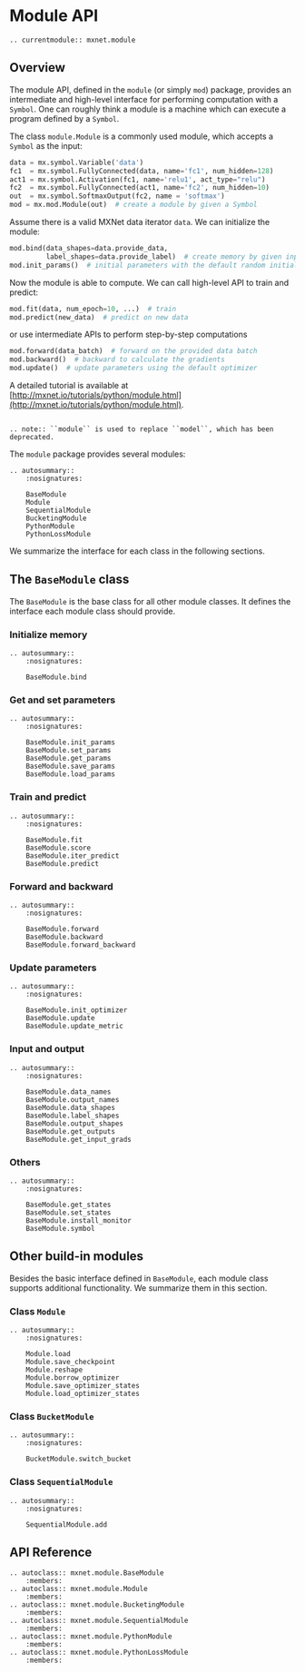 # Module API

```eval_rst
.. currentmodule:: mxnet.module
```

## Overview

The module API, defined in the `module` (or simply `mod`) package, provides an
intermediate and high-level interface for performing computation with a
`Symbol`. One can roughly think a module is a machine which can execute a
program defined by a `Symbol`.

The class `module.Module` is a commonly used module, which accepts a `Symbol` as
the input:

```python
data = mx.symbol.Variable('data')
fc1  = mx.symbol.FullyConnected(data, name='fc1', num_hidden=128)
act1 = mx.symbol.Activation(fc1, name='relu1', act_type="relu")
fc2  = mx.symbol.FullyConnected(act1, name='fc2', num_hidden=10)
out  = mx.symbol.SoftmaxOutput(fc2, name = 'softmax')
mod = mx.mod.Module(out)  # create a module by given a Symbol
```

Assume there is a valid MXNet data iterator `data`. We can initialize the
module:

```python
mod.bind(data_shapes=data.provide_data,
         label_shapes=data.provide_label)  # create memory by given input shapes
mod.init_params()  # initial parameters with the default random initializer
```

Now the module is able to compute. We can call high-level API to train and
predict:

```python
mod.fit(data, num_epoch=10, ...)  # train
mod.predict(new_data)  # predict on new data
```

or use intermediate APIs to perform step-by-step computations

```python
mod.forward(data_batch)  # forward on the provided data batch
mod.backward()  # backward to calculate the gradients
mod.update()  # update parameters using the default optimizer
```

A detailed tutorial is available at [http://mxnet.io/tutorials/python/module.html](http://mxnet.io/tutorials/python/module.html).


```eval_rst

.. note:: ``module`` is used to replace ``model``, which has been deprecated.
```

The `module` package provides several modules:

```eval_rst
.. autosummary::
    :nosignatures:

    BaseModule
    Module
    SequentialModule
    BucketingModule
    PythonModule
    PythonLossModule
```

We summarize the interface for each class in the following sections.

## The `BaseModule` class

The `BaseModule` is the base class for all other module classes. It defines the
interface each module class should provide.

### Initialize memory

```eval_rst
.. autosummary::
    :nosignatures:

    BaseModule.bind
```

### Get and set parameters

```eval_rst
.. autosummary::
    :nosignatures:

    BaseModule.init_params
    BaseModule.set_params
    BaseModule.get_params
    BaseModule.save_params
    BaseModule.load_params
```

### Train and predict

```eval_rst
.. autosummary::
    :nosignatures:

    BaseModule.fit
    BaseModule.score
    BaseModule.iter_predict
    BaseModule.predict
```

### Forward and backward

```eval_rst
.. autosummary::
    :nosignatures:

    BaseModule.forward
    BaseModule.backward
    BaseModule.forward_backward
```

### Update parameters

```eval_rst
.. autosummary::
    :nosignatures:

    BaseModule.init_optimizer
    BaseModule.update
    BaseModule.update_metric
```

### Input and output

```eval_rst
.. autosummary::
    :nosignatures:

    BaseModule.data_names
    BaseModule.output_names
    BaseModule.data_shapes
    BaseModule.label_shapes
    BaseModule.output_shapes
    BaseModule.get_outputs
    BaseModule.get_input_grads
```

### Others

```eval_rst
.. autosummary::
    :nosignatures:

    BaseModule.get_states
    BaseModule.set_states
    BaseModule.install_monitor
    BaseModule.symbol
```


## Other build-in modules

Besides the basic interface defined in `BaseModule`, each module class supports
additional functionality. We summarize them in this section.

### Class `Module`

```eval_rst
.. autosummary::
    :nosignatures:

    Module.load
    Module.save_checkpoint
    Module.reshape
    Module.borrow_optimizer
    Module.save_optimizer_states
    Module.load_optimizer_states
```

### Class `BucketModule`

```eval_rst
.. autosummary::
    :nosignatures:

    BucketModule.switch_bucket
```

### Class `SequentialModule`

```eval_rst
.. autosummary::
    :nosignatures:

    SequentialModule.add
```

## API Reference

<script type="text/javascript" src='../../_static/js/auto_module_index.js'></script>

```eval_rst
.. autoclass:: mxnet.module.BaseModule
    :members:
.. autoclass:: mxnet.module.Module
    :members:
.. autoclass:: mxnet.module.BucketingModule
    :members:
.. autoclass:: mxnet.module.SequentialModule
    :members:
.. autoclass:: mxnet.module.PythonModule
    :members:
.. autoclass:: mxnet.module.PythonLossModule
    :members:
```

<script>auto_index("api-reference");</script>
